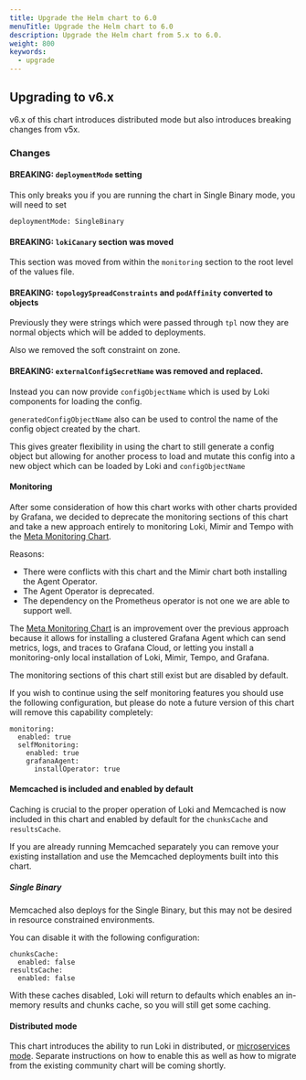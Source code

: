 ```yaml
---
title: Upgrade the Helm chart to 6.0
menuTitle: Upgrade the Helm chart to 6.0
description: Upgrade the Helm chart from 5.x to 6.0.
weight: 800
keywords:
  - upgrade
---
```


## Upgrading to v6.x

v6.x of this chart introduces distributed mode but also introduces breaking changes from v5x.

### Changes

#### BREAKING: `deploymentMode` setting

This only breaks you if you are running the chart in Single Binary mode, you will need to set

```
deploymentMode: SingleBinary
```

#### BREAKING: `lokiCanary` section was moved

This section was moved from within the `monitoring` section to the root level of the values file.

#### BREAKING: `topologySpreadConstraints` and `podAffinity` converted to objects

Previously they were strings which were passed through `tpl` now they are normal objects which will be added to deployments.

Also we removed the soft constraint on zone.

#### BREAKING: `externalConfigSecretName` was removed and replaced.

Instead you can now provide `configObjectName` which is used by Loki components for loading the config.

`generatedConfigObjectName` also can be used to control the name of the config object created by the chart.

This gives greater flexibility in using the chart to still generate a config object but allowing for another process to load and mutate this config into a new object which can be loaded by Loki and `configObjectName`

#### Monitoring

After some consideration of how this chart works with other charts provided by Grafana, we decided to deprecate the monitoring sections of this chart and take a new approach entirely to monitoring Loki, Mimir and Tempo with the [Meta Monitoring Chart](https://github.com/grafana/meta-monitoring-chart).

Reasons:
  * There were conflicts with this chart and the Mimir chart both installing the Agent Operator.
  * The Agent Operator is deprecated.
  * The dependency on the Prometheus operator is not one we are able to support well.

The [Meta Monitoring Chart](https://github.com/grafana/meta-monitoring-chart) is an improvement over the previous approach because it allows for installing a clustered Grafana Agent which can send metrics, logs, and traces to Grafana Cloud, or letting you install a monitoring-only local installation of Loki, Mimir, Tempo, and Grafana.

The monitoring sections of this chart still exist but are disabled by default.

If you wish to continue using the self monitoring features you should use the following configuration, but please do note a future version of this chart will remove this capability completely:

```
monitoring:
  enabled: true
  selfMonitoring:
    enabled: true
    grafanaAgent:
      installOperator: true
```

#### Memcached is included and enabled by default

Caching is crucial to the proper operation of Loki and Memcached is now included in this chart and enabled by default for the `chunksCache` and `resultsCache`.

If you are already running Memcached separately you can remove your existing installation and use the Memcached deployments built into this chart.

##### Single Binary

Memcached also deploys for the Single Binary, but this may not be desired in resource constrained environments.

You can disable it with the following configuration:

```
chunksCache:
  enabled: false
resultsCache:
  enabled: false
```

With these caches disabled, Loki will return to defaults which enables an in-memory results and chunks cache, so you will still get some caching.

#### Distributed mode

This chart introduces the ability to run Loki in distributed, or [microservices mode](https://grafana.com/docs/loki/<LOKI_VERSION>/get-started/deployment-modes/#microservices-mode). Separate instructions on how to enable this as well as how to migrate from the existing community chart will be coming shortly.
